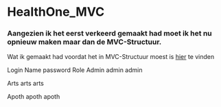 # HealthOne_MVC

### Aangezien ik het eerst verkeerd gemaakt had moet ik het nu opnieuw maken maar dan de MVC-Structuur.
Wat ik gemaakt had voordat het in MVC-Structuur moest is [hier](https://github.com/Bo-Eamonn/HealthOne/ "Healthone") te vinden

Login Name      password    Role
Admin	        admin       admin

Arts	        arts	    arts

Apoth	        apoth       apoth